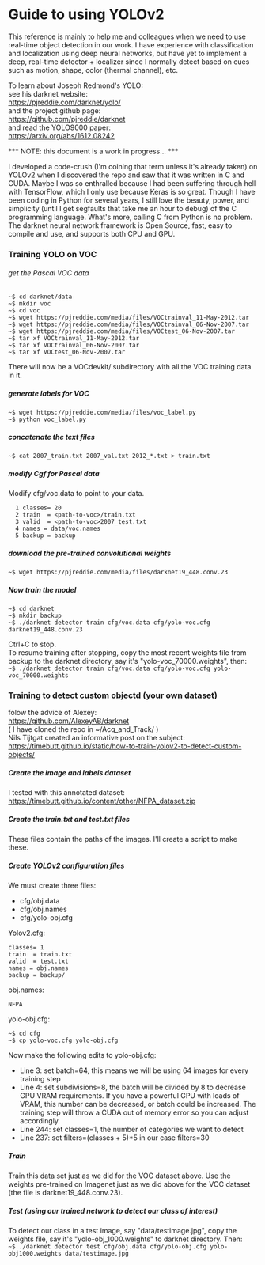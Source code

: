 
# Guide to using YOLOv2
This reference is mainly to help me and colleagues when we need to use real-time object detection in our work. I have experience with classification and localization using deep neural networks, but have yet to implement a deep, real-time detector + localizer since I normally detect based on cues such as motion, shape, color (thermal channel), etc.  

To learn about Joseph Redmond's YOLO:  
see his darknet website:  
https://pjreddie.com/darknet/yolo/  
and the project github page:  
https://github.com/pjreddie/darknet  
and read the YOLO9000 paper:  
https://arxiv.org/abs/1612.08242  

*** NOTE: this document is a work in progress... ***

I developed a code-crush (I'm coining that term unless it's already taken) on YOLOv2 when I discovered the repo and saw that it was written in C and CUDA. Maybe I was so enthralled because I had been suffering through hell with TensorFlow, which I only use because Keras is so great. Though I have been coding in Python for several years, I still love the beauty, power, and simplicity (until I get segfaults that take me an hour to debug) of the C programming language. What's more, calling C from Python is no problem. The darknet neural network framework is Open Source, fast, easy to compile and use, and supports both CPU and GPU.  


### Training YOLO on VOC
###### get the Pascal VOC data
```
~$ cd darknet/data
~$ mkdir voc
~$ cd voc
~$ wget https://pjreddie.com/media/files/VOCtrainval_11-May-2012.tar
~$ wget https://pjreddie.com/media/files/VOCtrainval_06-Nov-2007.tar
~$ wget https://pjreddie.com/media/files/VOCtest_06-Nov-2007.tar
~$ tar xf VOCtrainval_11-May-2012.tar
~$ tar xf VOCtrainval_06-Nov-2007.tar
~$ tar xf VOCtest_06-Nov-2007.tar
```
There will now be a VOCdevkit/ subdirectory with all the VOC training data in it.

##### generate labels for VOC
```
~$ wget https://pjreddie.com/media/files/voc_label.py
~$ python voc_label.py
```

##### concatenate the text files
`~$ cat 2007_train.txt 2007_val.txt 2012_*.txt > train.txt`  

##### modify Cgf for Pascal data
Modify cfg/voc.data to point to your data.
```
  1 classes= 20
  2 train  = <path-to-voc>/train.txt
  3 valid  = <path-to-voc>2007_test.txt
  4 names = data/voc.names
  5 backup = backup
```

##### download the pre-trained convolutional weights
`~$ wget https://pjreddie.com/media/files/darknet19_448.conv.23`

##### Now train the model
```
~$ cd darknet
~$ mkdir backup
~$ ./darknet detector train cfg/voc.data cfg/yolo-voc.cfg darknet19_448.conv.23
```
Ctrl+C to stop.  
To resume training after stopping, copy the most recent weights file from backup to the darknet directory, say it's "yolo-voc_70000.weights", then:  
`~$ ./darknet detector train cfg/voc.data cfg/yolo-voc.cfg yolo-voc_70000.weights`  



### Training to detect custom objectd (your own dataset)
folow the advice of Alexey:  
https://github.com/AlexeyAB/darknet  
( I have cloned the repo in ~/Acq_and_Track/ )  
Nils Tijtgat created an informative post on the subject:  
https://timebutt.github.io/static/how-to-train-yolov2-to-detect-custom-objects/  


##### Create the image and labels dataset
I tested with this annotated dataset:  
https://timebutt.github.io/content/other/NFPA_dataset.zip  


##### Create the train.txt and test.txt files
These files contain the paths of the images. I'll create a script to make these.  

##### Create YOLOv2 configuration files
We must create three files:  
* cfg/obj.data
* cfg/obj.names
* cfg/yolo-obj.cfg

Yolov2.cfg:
```
classes= 1  
train  = train.txt  
valid  = test.txt  
names = obj.names  
backup = backup/
```

obj.names:
```
NFPA
```

yolo-obj.cfg:
```
~$ cd cfg
~$ cp yolo-voc.cfg yolo-obj.cfg
```
Now make the following edits to yolo-obj.cfg:
* Line 3: set batch=64, this means we will be using 64 images for every training step
* Line 4: set subdivisions=8, the batch will be divided by 8 to decrease GPU VRAM requirements. If you have a powerful GPU with loads of VRAM, this number can be decreased, or batch could be increased. The training step will throw a CUDA out of memory error so you can adjust accordingly.
* Line 244: set classes=1, the number of categories we want to detect
* Line 237: set filters=(classes + 5)*5 in our case filters=30

##### Train
Train this data set just as we did for the VOC dataset above. Use the weights pre-trained on Imagenet just as we did above for the VOC dataset (the file is darknet19_448.conv.23).

##### Test (using our trained network to detect our class of interest)  
To detect our class in a test image, say "data/testimage.jpg", copy the weights file, say it's "yolo-obj_1000.weights" to darknet directory. Then:  
`~$ ./darknet detector test cfg/obj.data cfg/yolo-obj.cfg yolo-obj1000.weights data/testimage.jpg`  
